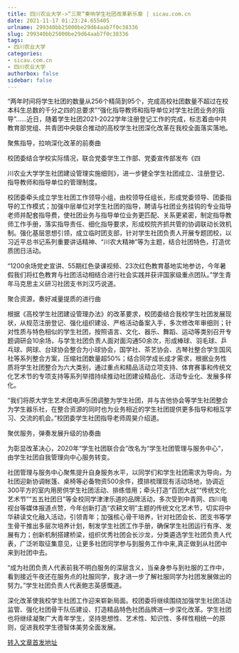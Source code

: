 ```yaml
---
title: 四川农业大学->“三聚”奏响学生社团改革新乐章 | sicau.com.cn
date: 2021-11-17 01:23:24.655405
urlname: 299340bb25000be29d64aab7f0c38336
slug: 299340bb25000be29d64aab7f0c38336
tags: 
- 四川农业大学
categories:
- sicau.com.cn
- 四川农业大学
authorbox: false
sidebar: false
---
```

“两年时间将学生社团的数量从256个精简到95个，完成高校社团数量不超过在校本科生总数的千分之四的总要求”“强化指导教师和指导单位对学生社团业务的指导”……近日，随着学生社团2021-2022学年注册登记工作的完成，标志着由中共教育部党组、共青团中央联合推动的高校学生社团深化改革在我校全面落实落地。

聚焦指导，拉响深化改革的前奏曲

校团委结合学校实际情况，联合党委学生工作部、党委宣传部发布《四
<!--more-->
川农业大学学生社团建设管理实施细则》，进一步健全学生社团成立、注册登记、指导教师和指导单位的管理制度。

校团委牵头成立学生社团工作领导小组，由校领导任组长，形成党委领导、团委指导的工作模式；加强中层单位对学生社团的指导，聘请与社团业务挂钩的专业指导老师并配套指导费，使社团业务与指导单位业务更匹配、关系更紧密，制定指导教师工作手册，落实指导责任、细化指导要求，形成校院齐抓共管的协调联动长效机制。强化基层思想引领，成立临时团支部，针对学生社团负责人开展专题团校，以习近平总书记系列重要讲话精神、“川农大精神”等为主题，结合社团特色，打造优质团日活动。

“1200余场党史宣讲、55期红色录课视频、23次红色教育基地实地参访，今年暑假我们将红色教育与社团活动相结合进行社会实践并获评国家级重点团队。”学生青年马克思主义研习社团支书刘汉巧说道。

聚合资源，奏好减量提质的进行曲

根据《高校学生社团建设管理办法》的改革要求，校团委结合我校学生社团发展现状，从规范注册登记、强化组织建设、严格活动备案入手，多次修改年审细则；针对性质与特色相似的学生社团，按照语言、文化、器乐、舞蹈、运动等类别召开专题调研会10余场，与学生社团负责人面对面沟通50余次，形成棒球、羽毛球、乒乓球、网球、台球协会整合为小球协会，国学社、茶艺协会、古琴社整合学生国风社等系列整合方案，压缩社团数量超50%；结合同学成长成才需求，根据业务性质将学生社团整合为六大类别，通过重点和精品活动立项支持、体育赛事和传统文化艺术节的专项支持等系列举措持续推动社团建设精品化、活动专业化、发展多样化。

“我们将原大学生艺术团电声乐团调整为学生社团，并与吉他协会等学生社团整合为学生器乐社，在整合资源的同时也为业务相近的学生社团提供更多指导和相互学习、交流的机会。”校团委学生社团指导老师周昊介绍道。

聚优服务，弹奏发展升级的协奏曲

为彰显改革决心，2020年“学生社团联合会”改名为“学生社团管理与服务中心”，由学生社团自我管理向中心服务转变。

社团管理与服务中心聚焦提升自身服务水平，以同学们和学生社团需求为导向，为社团迎新协调帐篷、桌椅等必备物资500余件，摸排梳理现有活动场地，协调近300平方的室内用房供学生社团活动、排练借用；牵头打造“百团大战”“传统文化艺术节”“五五社团日”等全校同学津津乐道的品牌活动，多次受到中青网、四川电视台等媒体报道点赞，今年创新打造“农耕文明”主题的传统文化艺术节，切实将中华耕读文化融入活动，引领青年；加强核心骨干培养，针对社团会长、团支书等学生骨干推出多层次培养计划，制发学生社团工作手册，确保学生社团运行有序、发展有力；创新机制搭建桥梁，组织优秀社团会长沙龙，分类遴选学生社团负责人代表，广泛听取征集意见，让更多社团同学参与到服务工作中来,真正做到从社团中来到社团中去。

“成为社团负责人代表前我不明白服务的深层含义，当亲身参与到社服的工作中，看到接近午夜还在服务点的社服同学，我才进一步了解社服同学为社团发展做出的努力。”学生社团负责人代表鲍志英感慨道。

深化改革使我校学生社团工作迎来崭新局面。校团委将继续围绕加强学生社团活动监管、强化社团骨干队伍建设、打造精品特色社团品牌进一步深化改革。学生社团也将继续凝聚广大青年学生，坚持思想性、艺术性、知识性、多样性相统一的原则，促进我校学生德智体美劳全面发展。



[转入文章首发地址](https://news.sicau.edu.cn/info/1078/65480.htm)